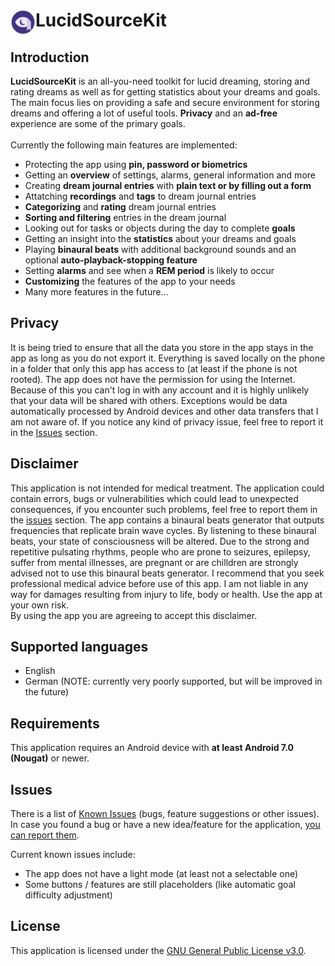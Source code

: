 # <img alt="Logo" align="left" src="https://github.com/BitFlaker/lucidsourcekit/blob/main/.github/icon.png" height="40px" /> LucidSourceKit

## Introduction

**LucidSourceKit** is an all-you-need toolkit for lucid dreaming, storing and rating dreams as well as for getting statistics about your dreams and goals. The main focus lies on providing a safe and secure environment for storing dreams and offering a lot of useful tools. **Privacy** and an **ad-free** experience are some of the primary goals.<br/><br/>
Currently the following main features are implemented:
* Protecting the app using **pin, password or biometrics**
* Getting an **overview** of settings, alarms, general information and more
* Creating **dream journal entries** with **plain text or by filling out a form**
* Attatching **recordings** and **tags** to dream journal entries
* **Categorizing** and **rating** dream journal entries
* **Sorting and filtering** entries in the dream journal
* Looking out for tasks or objects during the day to complete **goals**
* Getting an insight into the **statistics** about your dreams and goals
* Playing **binaural beats** with additional background sounds and an optional **auto-playback-stopping feature**
* Setting **alarms** and see when a **REM period** is likely to occur
* **Customizing** the features of the app to your needs
* Many more features in the future...

## Privacy
It is being tried to ensure that all the data you store in the app stays in the app as long as you do not export it. Everything is saved locally on the phone in a folder that only this app has access to (at least if the phone is not rooted). The app does not have the permission for using the Internet. Because of this you can't log in with any account and it is highly unlikely that your data will be shared with others. Exceptions would be data automatically processed by Android devices and other data transfers that I am not aware of. If you notice any kind of privacy issue, feel free to report it in the [Issues](https://github.com/BitFlaker/lucidsourcekit/issues) section.

## Disclaimer
This application is not intended for medical treatment. The application could contain errors, bugs or vulnerabilities which could lead to unexpected consequences, if you encounter such problems, feel free to report them in the [issues](https://github.com/BitFlaker/lucidsourcekit/issues) section. The app contains a binaural beats generator that outputs frequencies that replicate brain wave cycles. By listening to these binaural beats, your state of consciousness will be altered. Due to the strong and repetitive pulsating rhythms, people who are prone to seizures, epilepsy, suffer from mental illnesses, are pregnant or are chilldren are strongly advised not to use this binaural beats generator. I recommend that you seek professional medical advice before use of this app.
I am not liable in any way for damages resulting from injury to life, body or health.
Use the app at your own risk.<br/>
By using the app you are agreeing to accept this disclaimer.

## Supported languages
* English
* German (NOTE: currently very poorly supported, but will be improved in the future)

## Requirements
This application requires an Android device with **at least Android 7.0 (Nougat)** or newer.

## Issues
There is a list of [Known Issues](https://github.com/BitFlaker/lucidsourcekit/issues) (bugs, feature suggestions or other issues).<br/>
In case you found a bug or have a new idea/feature for the application, [you can report them](https://github.com/BitFlaker/lucidsourcekit/issues/new).

Current known issues include:
* The app does not have a light mode (at least not a selectable one) 
* Some buttons / features are still placeholders (like automatic goal difficulty adjustment)

## License
This application is licensed under the [GNU General Public License v3.0](https://choosealicense.com/licenses/gpl-3.0/).
